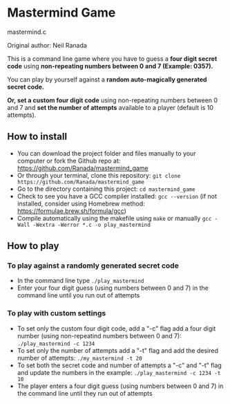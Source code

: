 # Mastermind Game

mastermind.c

Original author: Neil Ranada

This is a command line game where you have to guess a **four digit secret code** using **non-repeating numbers between 0 and 7 (Example: 0357).** 

You can play by yourself against a **random auto-magically generated secret code.**

**Or, set a custom four digit code** using non-repeating numbers between 0 and 7 and **set the number of attempts** available to a player (default is 10 attempts).

## How to install

- You can download the project folder and files manually to your computer or fork the Github repo at: 
https://github.com/Ranada/mastermind_game
- Or through your terminal, clone this repository: `git clone https://github.com/Ranada/mastermind_game`
- Go to the directory containing this project: `cd mastermind_game`
- Check to see you have a GCC compiler installed: `gcc --version` (if not installed, consider using Homebrew method: https://formulae.brew.sh/formula/gcc)
- Compile automatically using the makefile using `make` or manually `gcc -Wall -Wextra -Werror *.c -o play_mastermind`

## How to play

### To play against a randomly generated secret code

- In the command line type `./play_mastermind`
- Enter your four digit guess (using numbers between 0 and 7) in the command line until you run out of attempts

### To play with custom settings

- To set only the custom four digit code, add a "-c" flag add a four digit number (using non-repeatind numbers between 0 and 7): `./play_mastermind -c 1234` 
- To set only the number of attempts add a "-t" flag and add the desired number of attempts: `./my_mastermind -t 20`
- To set both the secret code and number of attempts a "-c" and "-t" flag and update the numbers in the example: `./play_mastermind -c 1234 -t 10`
- The player enters a four digit guess (using numbers between 0 and 7) in the command line until they run out of attempts

